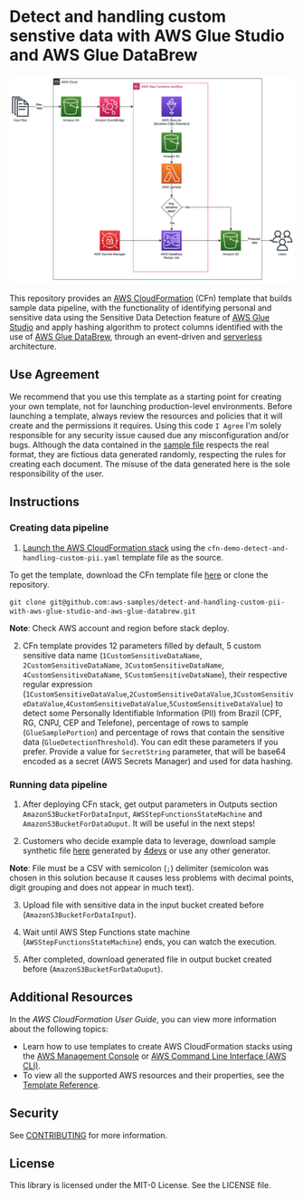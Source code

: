 # Detect and handling custom senstive data with AWS Glue Studio and AWS Glue DataBrew

![alt text](images/sensitive-data-detection-architecture.png "Architecture")

This repository provides an [AWS CloudFormation](https://aws.amazon.com/cloudformation/) (CFn) template that builds sample data pipeline, with the functionality of identifying personal and sensitive data using the Sensitive Data Detection feature of [AWS Glue Studio](https://docs.aws.amazon.com/glue/latest/ug/what-is-glue-studio.html) and apply hashing algorithm to protect columns identified with the use of [AWS Glue DataBrew](https://aws.amazon.com/glue/features/databrew/), through an event-driven and [serverless](https://aws.amazon.com/serverless/) architecture.

## Use Agreement

We recommend that you use this template as a starting point for creating your own template, not for launching production-level environments. Before launching a template, always review the resources and policies that it will create and the permissions it requires. Using this code `I Agree` I'm solely responsible for any security issue caused due any misconfiguration and/or bugs. Although the data contained in the [sample file](sample-synthetic-PII-ptbr.csv) respects the real format, they are fictious data generated randomly, respecting the rules for creating each document. The misuse of the data generated here is the sole responsibility of the user.

## Instructions

### Creating data pipeline 

1. <a href="https://console.aws.amazon.com/cloudformation/home?#/stacks/new">Launch the AWS CloudFormation stack</a> using the `cfn-demo-detect-and-handling-custom-pii.yaml` template file as the source.

To get the template, download the CFn template file [here](cfn-demo-detect-and-handling-custom-pii.yaml) or clone the repository.
```
git clone git@github.com:aws-samples/detect-and-handling-custom-pii-with-aws-glue-studio-and-aws-glue-databrew.git
```
**Note**: Check AWS account and region before stack deploy.

2. CFn template provides 12 parameters filled by default, 5 custom sensitive data name (`1CustomSensitiveDataName`, `2CustomSensitiveDataName`, `3CustomSensitiveDataName`,
`4CustomSensitiveDataName`, `5CustomSensitiveDataName`), their respective regular expression (`1CustomSensitiveDataValue`,`2CustomSensitiveDataValue`,`3CustomSensitiveDataValue`,`4CustomSensitiveDataValue`,`5CustomSensitiveDataValue`) to detect some Personally Identifiable Information (PII) from Brazil (CPF, RG, CNPJ, CEP and Telefone), percentage of rows to sample (`GlueSamplePortion`) and percentage of rows that contain the sensitive data (`GlueDetectionThreshold`). You can edit these parameters if you prefer. 
Provide a value for `SecretString` parameter, that will be base64 encoded as a secret (AWS Secrets Manager) and used for data hashing.

### Running data pipeline 

1. After deploying CFn stack, get output parameters in Outputs section `AmazonS3BucketForDataInput`, `AWSStepFunctionsStateMachine` and `AmazonS3BucketForDataOuput`. It will be useful in the next steps!

2. Customers who decide example data to leverage, download sample synthetic file [here](sample-synthetic-PII-ptbr.csv) generated by [4devs](https://www.4devs.com.br/gerador_de_pessoas) or use any other generator.


**Note**: File must be a CSV with semicolon (`;`) delimiter (semicolon was chosen in this solution because it causes less problems with decimal points, digit grouping and does not appear in much text).

3. Upload file with sensitive data in the input bucket created before (`AmazonS3BucketForDataInput`).

4. Wait until AWS Step Functions state machine (`AWSStepFunctionsStateMachine`) ends, you can watch the execution.

5. After completed, download generated file in output bucket created before (`AmazonS3BucketForDataOuput`).


## Additional Resources
In the *AWS CloudFormation User Guide*, you can view more information about the following topics:

- Learn how to use templates to create AWS CloudFormation stacks using the [AWS Management Console](http://docs.aws.amazon.com/AWSCloudFormation/latest/UserGuide/cfn-console-create-stack.html) or [AWS Command Line Interface (AWS CLI)](http://docs.aws.amazon.com/AWSCloudFormation/latest/UserGuide/using-cfn-cli-creating-stack.html).
- To view all the supported AWS resources and their properties, see the [Template Reference](http://docs.aws.amazon.com/AWSCloudFormation/latest/UserGuide/template-reference.html).

## Security

See [CONTRIBUTING](CONTRIBUTING.md#security-issue-notifications) for more information.

## License

This library is licensed under the MIT-0 License. See the LICENSE file.

